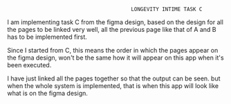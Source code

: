                                             LONGEVITY INTIME TASK C

 I am  implementing task C from the figma design, based on the design for all the pages to be linked very well, all the previous page like that of A and B has to be implemented first.

 Since I started from C, this means the order in which the pages appear on the figma design, won't be the same how it will appear on this app when it's been executed. 

 I have just linked all the pages together so that the output can be seen. but when the whole system is implemented, that is when this app will look like what is on the figma design.